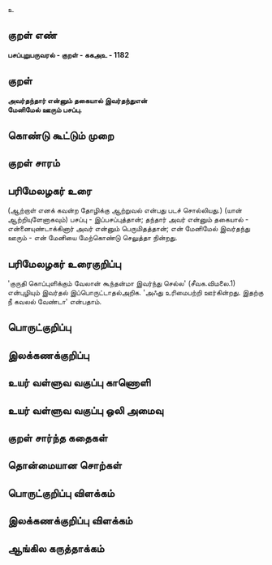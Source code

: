 உ

## குறள் எண் 

**பசப்புறுபருவரல் - குறள் - ககஅஉ - 1182**

## குறள் 

**அவர்தந்தார் என்னும் தகையால் இவர்தந்துஎன்  
மேனிமேல் ஊரும் பசப்பு.**

## கொண்டு கூட்டும் முறை


## குறள் சாரம் 


## பரிமேலழகர் உரை

(ஆற்றாள் எனக் கவன்ற தோழிக்கு ஆற்றுவல் என்பது படச் சொல்லியது.) (யான் ஆற்றியுளேனாகவும்) பசப்பு - இப்பசப்புத்தான்; தந்தார் அவர் என்னும் தகையால் - என்னையுண்டாக்கினார் அவர் என்னும் பெருமிதத்தான்; என் மேனிமேல் இவர்தந்து ஊரும் - என் மேனியை மேற்கொண்டு செலுத்தா நின்றது.

## பரிமேலழகர் உரைகுறிப்பு   

'குருதி கொப்புளிக்கும் வேலான் கூந்தன்மா இவர்ந்து செல்ல' (சீவக.விமலை.1) என்புழியும் இவர்தல் இப்பொருட்டாதல்அறிக. 'அஃது உரிமைபற்றி ஊர்கின்றது. இதற்கு நீ கவலல் வேண்டா' என்பதாம்.

## பொருட்குறிப்பு 


## இலக்கணக்குறிப்பு  


## உயர் வள்ளுவ வகுப்பு காணொளி


## உயர் வள்ளுவ வகுப்பு ஒலி அமைவு 

 
## குறள் சார்ந்த கதைகள் 


## தொன்மையான சொற்கள்


## பொருட்குறிப்பு விளக்கம்


## இலக்கணக்குறிப்பு விளக்கம்


## ஆங்கில கருத்தாக்கம் 


